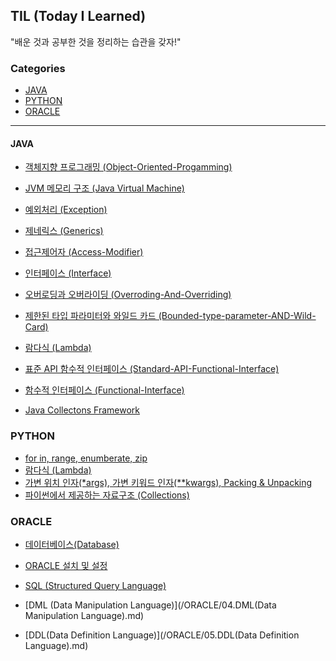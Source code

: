 ## TIL (Today I Learned)

"배운 것과 공부한 것을 정리하는 습관을 갖자!"

### Categories

- [JAVA](#JAVA)
- [PYTHON](#PYTHON)
- [ORACLE](#ORACLE)

-------------------

#### JAVA

- [객체지향 프로그래밍 (Object-Oriented-Progamming)](/JAVA/01.Object-Oriented-Progamming.md)
- [JVM 메모리 구조 (Java Virtual Machine)](/JAVA/02.JVM.md)
- [예외처리 (Exception)](/JAVA/03.Exception.md)
- [제네릭스 (Generics)](/JAVA/04.Generics.md)
- [접근제어자 (Access-Modifier)](/JAVA/05.Access-modifier.md)
- [인터페이스 (Interface)](/JAVA/06.Interface.md)
- [오버로딩과 오버라이딩 (Overroding-And-Overriding)](/JAVA/07.OverrodingVSOverriding.md)
- [제한된 타입 파라미터와 와일드 카드 (Bounded-type-parameter-AND-Wild-Card)](/JAVA/08.Bounded-type-parameter-AND-Wild-Card.md)
- [람다식 (Lambda)](/JAVA/09.Lambda.md)
- [표준 API 함수적 인터페이스 (Standard-API-Functional-Interface)](/JAVA/10.Standard-API-Functional-Interface.md)
- [함수적 인터페이스 (Functional-Interface)](/JAVA/11.Functional-Interface.md)

- [Java Collectons Framework](/JAVA/12.Collections.md)

### PYTHON

- [for in, range, enumberate, zip](/PYTHON/02.for_in_range_enumerate_zip.md)
- [람다식 (Lambda)](/PYTHON/03.Lambda.md)
- [가변 위치 인자(*args), 가변 키워드 인자(**kwargs), Packing & Unpacking](/PYTHON/04.가변_위치_인자_가변_키워드_인자_Unpacking.md)
- [파이썬에서 제공하는 자료구조 (Collections)](/PYTHON/05.파이썬에서_제공하는_자료구조.md)

### ORACLE

- [데이터베이스(Database)](/ORACLE/01.데이터베이스.md)
- [ORACLE 설치 및 설정](/ORACLE/02.ORACLE.md)
- [SQL (Structured Query Language)](/ORACLE/03.SQL.md)

- [DML (Data Manipulation Language)](/ORACLE/04.DML(Data Manipulation Language).md)
- [DDL(Data Definition Language)](/ORACLE/05.DDL(Data Definition Language).md)